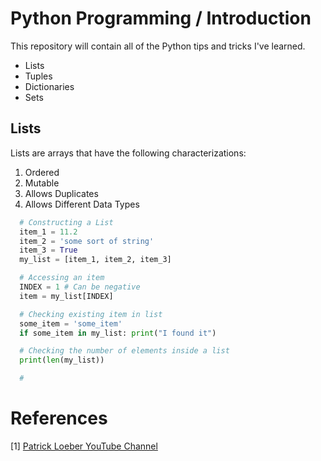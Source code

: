 # Python Programming / Introduction
This repository will contain all of the Python tips and tricks I've learned. 

- Lists
- Tuples
- Dictionaries
- Sets

## Lists
Lists are arrays that have the following characterizations:
1. Ordered
2. Mutable
3. Allows Duplicates
4. Allows Different Data Types

```Python
  # Constructing a List
  item_1 = 11.2
  item_2 = 'some sort of string'
  item_3 = True
  my_list = [item_1, item_2, item_3]

  # Accessing an item
  INDEX = 1 # Can be negative 
  item = my_list[INDEX]

  # Checking existing item in list
  some_item = 'some_item'
  if some_item in my_list: print("I found it") 

  # Checking the number of elements inside a list
  print(len(my_list))

  # 
```

# References
[1] [Patrick Loeber YouTube Channel](https://www.youtube.com/@patloeber)
